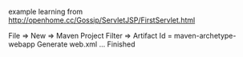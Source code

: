 example learning from http://openhome.cc/Gossip/ServletJSP/FirstServlet.html

File => New => Maven Project Filter => Artifact Id = maven-archetype-webapp Generate web.xml ... Finished
